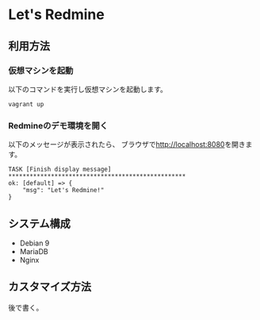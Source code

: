 Let's Redmine
==========================

利用方法
-----------------

### 仮想マシンを起動

以下のコマンドを実行し仮想マシンを起動します。

```
vagrant up
```

### Redmineのデモ環境を開く

以下のメッセージが表示されたら、
ブラウザで[http://localhost:8080](http://localhost:8080)を開きます。

```
TASK [Finish display message] **************************************************
ok: [default] => {
    "msg": "Let's Redmine!"
}
```

システム構成
-----------------

* Debian 9
* MariaDB
* Nginx

カスタマイズ方法
-----------------

後で書く。
